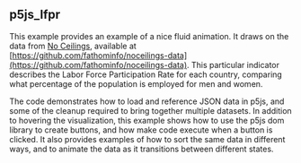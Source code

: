 ## p5js_lfpr
This example provides an example of a nice fluid animation. It draws on the data from [No Ceilings](http://noceilings.org), available at [https://github.com/fathominfo/noceilings-data](https://github.com/fathominfo/noceilings-data). This particular indicator describes the Labor Force Participation Rate for each country, comparing what percentage of the population is employed for men and women. 

The code demonstrates how to load and reference JSON data in p5js, and some of the cleanup required to bring together multiple datasets. In addition to hovering the visualization, this example shows how to use the p5js dom library to create buttons, and how make code execute when a button is clicked. It also provides examples of how to sort the same data in different ways, and to animate the data as it transitions between different states. 

